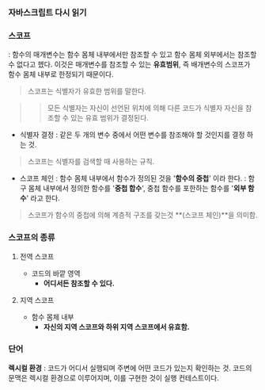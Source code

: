 ### 자바스크립트 다시 읽기 



### 스코프 
: 함수의 매개변수는 함수 몸체 내부에서만 참조할 수 있고 함수 몸체 외부에서는 참조할 수 없다고 헸다. 
이것은 매개변수를 참조할 수 있는 **유효범위**, 즉 배개변수의 스코프가 함수 몸체 내부로 한정되기 때문이다.
> 스코프는 식별자가 유효한 범위를 말한다. 

>> 모든 식별자는 자신이 선언된 위치에 의해 다른 코드가 식별자 자신을 참조할 수 있는 유효 범위가 결정된다.

- 식별자 결정 
: 같은 두 개의 변수 중에서 어떤 변수를 참조해야 할 것인지를 결정 하는 것.

> 스코프는 식별자를 검색할 때 사용하는 규칙. 

- 스코프 체인
: 함수 몸체 내부에서 함수가 정의된 것을 '**함수의 중첩**' 이라 한다. 
: 함구 몸체 내부에서 정의한 함수를 '**중첩 합수**', 중첩 함수를 포한하는 함수를 '**외부 함수**' 라고 한다.
> 스코프가 함수의 중첩에 의해 계층적 구조를 갖는것 **(스코프 체인)**을 의미함.


### 스코프의 종류
1. 전역 스코프
    - 코드의 바깥 영역
        - **어디서든 참조할 수 있다.** 

2. 지역 스코프 
    - 함수 몸체 내부 
        - **자신의 지역 스코프와 하위 지역 스코프에서 유효함.**

### 단어 
**렉시컬 환경**
: 코드가 어디서 실행되며 주변에 어떤 코드가 있는지 확인하는 것. 
코드의 문맥은 렉시컬 환경으로 이루어지며, 이를 구현한 것이 실행 컨테스트이다.



